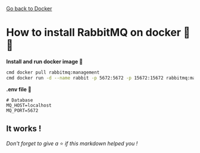 [Go back to Docker](https://github.com/fabien-renaud/notes/blob/master/docker)

# How to install RabbitMQ on docker 🔨🐳

**Install and run docker image 🐳**

```sh
cmd	docker pull rabbitmq:management
cmd	docker run -d --name rabbit -p 5672:5672 -p 15672:15672 rabbitmq:management
```

**.env file 🌳️**

```dotenv
# Database
MQ_HOST=localhost
MQ_PORT=5672
```

## It works !

*Don't forget to give a* ⭐️ *if this markdown helped you !*
